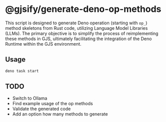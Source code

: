 # @gjsify/generate-deno-op-methods

This script is designed to generate Deno operation (starting with `op_`) method skeletons from Rust code, utilizing Language Model Libraries (LLMs). The primary objective is to simplify the process of reimplementing these methods in GJS, ultimately facilitating the integration of the Deno Runtime within the GJS environment.

## Usage

```sh
deno task start
```

## TODO

* Switch to Ollama
* Find example usage of the op methods
* Validate the generated code
* Add an option how many methods to generate